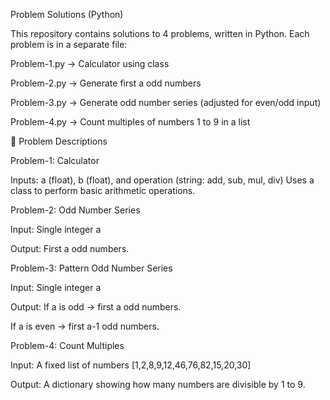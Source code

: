 Problem Solutions (Python)

This repository contains solutions to 4 problems, written in Python.
Each problem is in a separate file:

Problem-1.py → Calculator using class

Problem-2.py → Generate first a odd numbers

Problem-3.py → Generate odd number series (adjusted for even/odd input)

Problem-4.py → Count multiples of numbers 1 to 9 in a list

📌 Problem Descriptions


Problem-1: Calculator

Inputs: a (float), b (float), and operation (string: add, sub, mul, div)
Uses a class to perform basic arithmetic operations.

Problem-2: Odd Number Series

Input: Single integer a

Output: First a odd numbers.

Problem-3: Pattern Odd Number Series

Input: Single integer a

Output: If a is odd → first a odd numbers.

If a is even → first a-1 odd numbers.

Problem-4: Count Multiples

Input: A fixed list of numbers [1,2,8,9,12,46,76,82,15,20,30]

Output: A dictionary showing how many numbers are divisible by 1 to 9.

